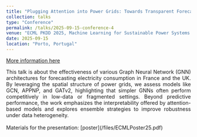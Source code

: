 ```yaml
---
title: "Plugging Attention into Power Grids: Towards Transparent Forecasting"
collection: talks
type: "Conference"
permalink: /talks/2025-09-15-conference-4
venue: "ECML PKDD 2025, Machine Learning for Sustainable Power Systems (ML4SPS) Workshop"
date: 2025-09-15
location: "Porto, Portugal"
---
```


[More information here](https://sites.google.com/view/ml4sps/ml4sps)

<div style='text-align: justify;'>
This talk is about the effectiveness of various Graph Neural Network (GNN) architectures for forecasting electricity consumption in France and the UK. By leveraging the spatial structure of power grids, we assess models like GCN, APPNP, and GATv2, highlighting that simpler GNNs often perform competitively in low-data or fragmented settings. Beyond predictive performance, the work emphasizes the interpretability offered by attention-based models and explores ensemble strategies to improve robustness under data heterogeneity.
</div>
<br>
Materials for the presentation: [poster](/files/ECMLPoster25.pdf)
